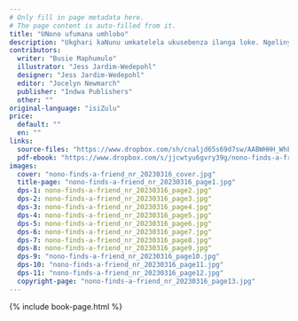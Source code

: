 ```yaml
---
# Only fill in page metadata here.
# The page content is auto-filled from it.
title: "UNono ufumana umhlobo"
description: "Ukghari kaNunu umkatelela ukusebenza ilanga loke. Ngelinye ilanga, uNunu wathola umntazana omncani owathembisa ukumsiza."
contributors:
  writer: "Busie Maphumulo"
  illustrator: "Jess Jardim-Wedepohl"
  designer: "Jess Jardim-Wedepohl"
  editor: "Jocelyn Newmarch"
  publisher: "Indwa Publishers"
  other: ""
original-language: "isiZulu"
price:
  default: ""
  en: ""
links:
  source-files: "https://www.dropbox.com/sh/cnaljd65s69d7sw/AABWHHH_WhFrR4D5g3T_GgApa?dl=0"
  pdf-ebook: "https://www.dropbox.com/s/jjcwtyu6gvry39g/nono-finds-a-friend_nr_20230316.pdf?dl=0"
images:
  cover: "nono-finds-a-friend_nr_20230316_cover.jpg"
  title-page: "nono-finds-a-friend_nr_20230316_page1.jpg"
  dps-1: nono-finds-a-friend_nr_20230316_page2.jpg"
  dps-2: nono-finds-a-friend_nr_20230316_page3.jpg"
  dps-3: nono-finds-a-friend_nr_20230316_page4.jpg"
  dps-4: nono-finds-a-friend_nr_20230316_page5.jpg"
  dps-5: nono-finds-a-friend_nr_20230316_page6.jpg"
  dps-6: nono-finds-a-friend_nr_20230316_page7.jpg"
  dps-7: nono-finds-a-friend_nr_20230316_page8.jpg"
  dps-8: nono-finds-a-friend_nr_20230316_page9.jpg"
  dps-9: "nono-finds-a-friend_nr_20230316_page10.jpg"
  dps-10: "nono-finds-a-friend_nr_20230316_page11.jpg"
  dps-11: "nono-finds-a-friend_nr_20230316_page12.jpg"
  copyright-page: "nono-finds-a-friend_nr_20230316_page13.jpg"
---
```


{% include book-page.html %}




